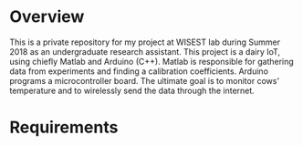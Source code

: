 # Overview
This is a private repository for my project at WISEST lab during Summer 2018 as an undergraduate research assistant. This project is a dairy IoT, using chiefly Matlab and Arduino (C++). Matlab is responsible for gathering data from experiments and finding a calibration coefficients. Arduino programs a microcontroller board. The ultimate goal is to monitor cows' temperature and to wirelessly send the data through the internet.

# Requirements

